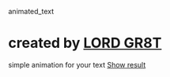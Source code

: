 animated_text
# created by [LORD GR8T](https://twitter.com/gr8t_mark)
simple animation for your text
[Show result](https://lordgr8t.github.io/animated_text/)
